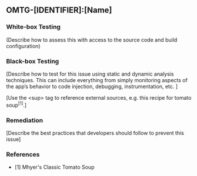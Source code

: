 ## <a name="[Anchor, e.g.: OMTG-DATAST-001]"></a>OMTG-[IDENTIFIER]:[Name]

### White-box Testing

(Describe how to assess this with access to the source code and build configuration)

### Black-box Testing

[Describe how to test for this issue using static and dynamic analysis techniques. This can include everything from simply monitoring aspects of the app’s behavior to code injection, debugging, instrumentation, etc. ]

[Use the &lt;sup&gt; tag to reference external sources, e.g. this recipe for tomato soup<sup>[1]</sup>.]

### Remediation

[Describe the best practices that developers should follow to prevent this issue]

### References

- [1] Mhyer's Classic Tomato Soup
